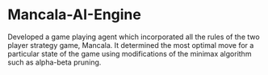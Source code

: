 # Mancala-AI-Engine
Developed a game playing agent which incorporated all the rules of the two player strategy game, Mancala. It determined the most optimal move for a particular state of the game using modifications of the minimax algorithm such as alpha-beta pruning.
